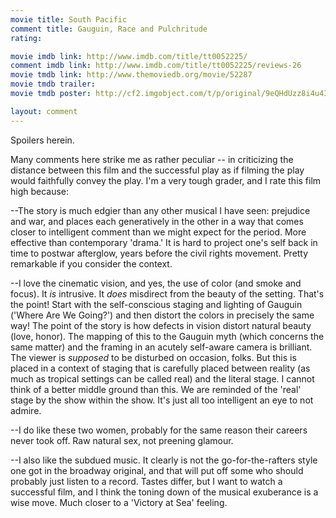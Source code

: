 ```yaml
---
movie title: South Pacific
comment title: Gauguin, Race and Pulchritude
rating: 

movie imdb link: http://www.imdb.com/title/tt0052225/
comment imdb link: http://www.imdb.com/title/tt0052225/reviews-26
movie tmdb link: http://www.themoviedb.org/movie/52287
movie tmdb trailer: 
movie tmdb poster: http://cf2.imgobject.com/t/p/original/9eQHdUzz8i4u4I3OLv9e3Lr1yk4.jpg

layout: comment
---
```


Spoilers herein.

Many comments here strike me as rather peculiar -- in criticizing the distance between this film and the successful play as if filming the play would faithfully convey the play. I'm a very tough grader, and I rate this film high because:

--The story is much edgier than any other musical I have seen: prejudice and war, and places each generatively in the other in a way that comes closer to intelligent comment than we might expect for the period. More effective than contemporary 'drama.' It is hard to project one's self back in time to postwar afterglow, years before the civil rights movement. Pretty remarkable if you consider the context.

--I love the cinematic vision, and yes, the use of color (and smoke and focus). It _is_ intrusive. It _does_ misdirect from the beauty of the setting. That's the point! Start with the self-conscious staging and lighting of Gauguin ('Where Are We Going?') and then distort the colors in precisely the same way! The point of the story is how defects in vision distort natural beauty (love, honor). The mapping of this to the Gauguin myth (which concerns the same matter) and the framing in an acutely self-aware camera is brilliant. The viewer is _supposed_ to be disturbed on occasion, folks. But this is placed in a context of staging that is carefully placed between reality (as much as tropical settings can be called real) and the literal stage. I cannot think of a better middle ground than this. We are reminded of the 'real' stage by the show within the show. It's just all too intelligent an eye to not admire.

--I do like these two women, probably for the same reason their careers never took off. Raw natural sex, not preening glamour.

--I also like the subdued music. It clearly is not the go-for-the-rafters style one got in the broadway original, and that will put off some who should probably just listen to a record. Tastes differ, but I want to watch a successful film, and I think the toning down of the musical exuberance is a wise move. Much closer to a 'Victory at Sea' feeling.
